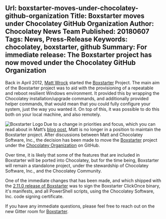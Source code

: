 Url: boxstarter-moves-under-chocolatey-github-organization
Title: Boxstarter moves under Chocolatey GitHub Organization
Author: Chocolatey News Team
Published: 20180607
Tags: News, Press-Release
Keywords: chocolatey, boxstarter, github
Summary: For immediate release: The Boxstarter project has now moved under the Chocolatey GitHub Organization
---

Back in April 2012, [Matt Wrock](https://twitter.com/mwrockx) started the [Boxstarter](https://boxstarter.org/) Project.  The main aim of the Boxstarter project was to aid with the provisioning of a repeatable and reboot resilient Windows environment.  It provided this by wrapping the Chocolatey installation/upgrade commands, and additionally provided helper commands, that would mean that you could fully configure your system, just the way you wanted it.  On top of this, it was possible to do this both on your local machine, and also remotely.

<img src="/content/images/boxstarter.png" alt="Boxstarter Logo" title="Boxstarter Logo" align="left" />

Due to a change in priorities and focus, which you can read about in Matt’s [blog post](http://www.hurryupandwait.io/blog/course-correction), Matt is no longer in a position to maintain the Boxstarter project.  After discussions between Matt and Chocolatey Software, Inc., the decision has been made to move the [Boxstarter](https://github.com/chocolatey/boxstarter) project under the [Chocolatey Organization](https://github.com/chocolatey) on GitHub.

Over time, it is likely that some of the features that are included in Boxstarter will be ported into Chocolatey, but for the time being, Boxstarter will remain a standalone project, under the stewardship of Chocolatey Software, Inc., and the Chocolatey Community.

One of the immediate changes that has been made, and which shipped with the [2.11.0 release of Boxstarter](https://chocolatey.org/packages/boxstarter/2.11.0) was to sign the Boxstarter ClickOnce binary, it's manifests, and all PowerShell scripts, using the Chocolatey Software, Inc. code signing certificate.

If you have any immediate questions, please feel free to reach out on the new Gitter room for [Boxstarter](https://gitter.im/chocolatey/boxstarter).
